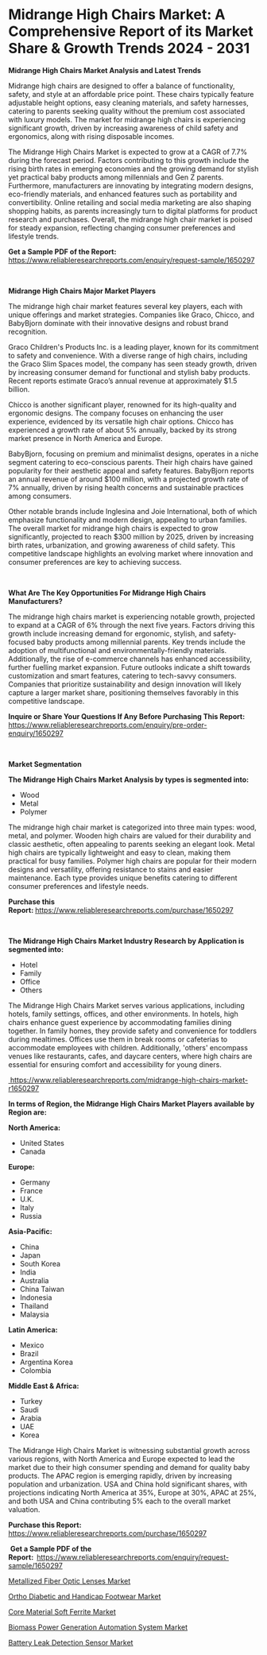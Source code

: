 <p><h1>Midrange High Chairs Market: A Comprehensive Report of its Market Share & Growth Trends 2024 - 2031</h1></p><p><strong>Midrange High Chairs Market Analysis and Latest Trends</strong></p>
<p><p>Midrange high chairs are designed to offer a balance of functionality, safety, and style at an affordable price point. These chairs typically feature adjustable height options, easy cleaning materials, and safety harnesses, catering to parents seeking quality without the premium cost associated with luxury models. The market for midrange high chairs is experiencing significant growth, driven by increasing awareness of child safety and ergonomics, along with rising disposable incomes. </p><p>The Midrange High Chairs Market is expected to grow at a CAGR of 7.7% during the forecast period. Factors contributing to this growth include the rising birth rates in emerging economies and the growing demand for stylish yet practical baby products among millennials and Gen Z parents. Furthermore, manufacturers are innovating by integrating modern designs, eco-friendly materials, and enhanced features such as portability and convertibility. Online retailing and social media marketing are also shaping shopping habits, as parents increasingly turn to digital platforms for product research and purchases. Overall, the midrange high chair market is poised for steady expansion, reflecting changing consumer preferences and lifestyle trends.</p></p>
<p><strong>Get a Sample PDF of the Report:&nbsp;</strong> <a href="https://www.reliableresearchreports.com/enquiry/request-sample/1650297?utm_campaign=121&utm_medium=2&utm_source=Github&utm_content=ia&utm_term=08122024&utm_id=midrange-high-chairs">https://www.reliableresearchreports.com/enquiry/request-sample/1650297</a></p>
<p>&nbsp;</p>
<p><strong>Midrange High Chairs Major Market Players</strong></p>
<p><p>The midrange high chair market features several key players, each with unique offerings and market strategies. Companies like Graco, Chicco, and BabyBjorn dominate with their innovative designs and robust brand recognition.</p><p>Graco Children's Products Inc. is a leading player, known for its commitment to safety and convenience. With a diverse range of high chairs, including the Graco Slim Spaces model, the company has seen steady growth, driven by increasing consumer demand for functional and stylish baby products. Recent reports estimate Graco’s annual revenue at approximately $1.5 billion.</p><p>Chicco is another significant player, renowned for its high-quality and ergonomic designs. The company focuses on enhancing the user experience, evidenced by its versatile high chair options. Chicco has experienced a growth rate of about 5% annually, backed by its strong market presence in North America and Europe.</p><p>BabyBjorn, focusing on premium and minimalist designs, operates in a niche segment catering to eco-conscious parents. Their high chairs have gained popularity for their aesthetic appeal and safety features. BabyBjorn reports an annual revenue of around $100 million, with a projected growth rate of 7% annually, driven by rising health concerns and sustainable practices among consumers.</p><p>Other notable brands include Inglesina and Joie International, both of which emphasize functionality and modern design, appealing to urban families. The overall market for midrange high chairs is expected to grow significantly, projected to reach $300 million by 2025, driven by increasing birth rates, urbanization, and growing awareness of child safety. This competitive landscape highlights an evolving market where innovation and consumer preferences are key to achieving success.</p></p>
<p>&nbsp;</p>
<p><strong>What Are The Key Opportunities For Midrange High Chairs Manufacturers?</strong></p>
<p><p>The midrange high chairs market is experiencing notable growth, projected to expand at a CAGR of 6% through the next five years. Factors driving this growth include increasing demand for ergonomic, stylish, and safety-focused baby products among millennial parents. Key trends include the adoption of multifunctional and environmentally-friendly materials. Additionally, the rise of e-commerce channels has enhanced accessibility, further fuelling market expansion. Future outlooks indicate a shift towards customization and smart features, catering to tech-savvy consumers. Companies that prioritize sustainability and design innovation will likely capture a larger market share, positioning themselves favorably in this competitive landscape.</p></p>
<p><strong>Inquire or Share Your Questions If Any Before Purchasing This Report:</strong> <a href="https://www.reliableresearchreports.com/enquiry/pre-order-enquiry/1650297?utm_campaign=121&utm_medium=2&utm_source=Github&utm_content=ia&utm_term=08122024&utm_id=midrange-high-chairs">https://www.reliableresearchreports.com/enquiry/pre-order-enquiry/1650297</a></p>
<p>&nbsp;</p>
<p><strong>Market Segmentation</strong></p>
<p><strong>The Midrange High Chairs Market Analysis by types is segmented into:</strong></p>
<p><ul><li>Wood</li><li>Metal</li><li>Polymer</li></ul></p>
<p><p>The midrange high chair market is categorized into three main types: wood, metal, and polymer. Wooden high chairs are valued for their durability and classic aesthetic, often appealing to parents seeking an elegant look. Metal high chairs are typically lightweight and easy to clean, making them practical for busy families. Polymer high chairs are popular for their modern designs and versatility, offering resistance to stains and easier maintenance. Each type provides unique benefits catering to different consumer preferences and lifestyle needs.</p></p>
<p><strong>Purchase this Report:&nbsp;</strong><a href="https://www.reliableresearchreports.com/purchase/1650297?utm_campaign=121&utm_medium=2&utm_source=Github&utm_content=ia&utm_term=08122024&utm_id=midrange-high-chairs">https://www.reliableresearchreports.com/purchase/1650297</a></p>
<p>&nbsp;</p>
<p><strong>The Midrange High Chairs Market Industry Research by Application is segmented into:</strong></p>
<p><ul><li>Hotel</li><li>Family</li><li>Office</li><li>Others</li></ul></p>
<p><p>The Midrange High Chairs Market serves various applications, including hotels, family settings, offices, and other environments. In hotels, high chairs enhance guest experience by accommodating families dining together. In family homes, they provide safety and convenience for toddlers during mealtimes. Offices use them in break rooms or cafeterias to accommodate employees with children. Additionally, 'others' encompass venues like restaurants, cafes, and daycare centers, where high chairs are essential for ensuring comfort and accessibility for young diners.</p></p>
<p><a href="https://www.reliableresearchreports.com/midrange-high-chairs-market-r1650297?utm_campaign=121&utm_medium=2&utm_source=Github&utm_content=ia&utm_term=08122024&utm_id=midrange-high-chairs">&nbsp;https://www.reliableresearchreports.com/midrange-high-chairs-market-r1650297</a></p>
<p><strong>In terms of Region, the Midrange High Chairs Market Players available by Region are:</strong></p>
<p>
    <p> <strong> North America: </strong>
        <ul>
            <li>United States</li>
            <li>Canada</li>
        </ul>
        </p> 
    <p> <strong> Europe: </strong>
        <ul>
            <li>Germany</li>
            <li>France</li>
            <li>U.K.</li>
            <li>Italy</li>
            <li>Russia</li>
        </ul>
        </p> 
    <p> <strong> Asia-Pacific: </strong>
        <ul>
            <li>China</li>
            <li>Japan</li>
            <li>South Korea</li>
            <li>India</li>
            <li>Australia</li>
            <li>China Taiwan</li>
            <li>Indonesia</li>
            <li>Thailand</li>
            <li>Malaysia</li>
        </ul>
        </p> 
    <p> <strong> Latin America: </strong>
        <ul>
            <li>Mexico</li>
            <li>Brazil</li>
            <li>Argentina Korea</li>
            <li>Colombia</li>
        </ul>
        </p> 
    <p> <strong> Middle East & Africa: </strong>
        <ul>
            <li>Turkey</li>
            <li>Saudi</li>
            <li>Arabia</li>
            <li>UAE</li>
            <li>Korea</li>
        </ul>
    </p>
    </p>
<p><p>The Midrange High Chairs Market is witnessing substantial growth across various regions, with North America and Europe expected to lead the market due to their high consumer spending and demand for quality baby products. The APAC region is emerging rapidly, driven by increasing population and urbanization. USA and China hold significant shares, with projections indicating North America at 35%, Europe at 30%, APAC at 25%, and both USA and China contributing 5% each to the overall market valuation.</p></p>
<p><strong>Purchase this Report: </strong><a href="https://www.reliableresearchreports.com/purchase/1650297?utm_campaign=121&utm_medium=2&utm_source=Github&utm_content=ia&utm_term=08122024&utm_id=midrange-high-chairs">https://www.reliableresearchreports.com/purchase/1650297</a></p>
<p>&nbsp;<strong>Get a Sample PDF of the Report:&nbsp;&nbsp;</strong><a href="https://www.reliableresearchreports.com/enquiry/request-sample/1650297?utm_campaign=121&utm_medium=2&utm_source=Github&utm_content=ia&utm_term=08122024&utm_id=midrange-high-chairs">https://www.reliableresearchreports.com/enquiry/request-sample/1650297</a></p>
<p><strong></strong></p>
<p><p><a href="https://issuu.com/reportprime-2/docs/metallized-fiber-optic-lenses-market-size-2030.ppt?utm_campaign=121&utm_medium=2&utm_source=Github&utm_content=ia&utm_term=08122024&utm_id=midrange-high-chairs">Metallized Fiber Optic Lenses Market</a></p><p><a href="https://www.linkedin.com/pulse/overview-ortho-diabetic-handicap-footwear-market-2024-2031-ornmc?utm_campaign=121&utm_medium=2&utm_source=Github&utm_content=ia&utm_term=08122024&utm_id=midrange-high-chairs">Ortho Diabetic and Handicap Footwear Market</a></p><p><a href="https://issuu.com/reportprime-2/docs/core-material-soft-ferrite-market-size-2030.pptx?utm_campaign=121&utm_medium=2&utm_source=Github&utm_content=ia&utm_term=08122024&utm_id=midrange-high-chairs">Core Material Soft Ferrite Market</a></p><p><a href="https://github.com/mauripalmi/Market-Research-Report-List-5/blob/main/biomass-power-generation-automation-system-market.md?utm_campaign=121&utm_medium=2&utm_source=Github&utm_content=ia&utm_term=08122024&utm_id=midrange-high-chairs">Biomass Power Generation Automation System Market</a></p><p><a href="https://github.com/gulaimolin/Market-Research-Report-List-6/blob/main/battery-leak-detection-sensor-market.md?utm_campaign=121&utm_medium=2&utm_source=Github&utm_content=ia&utm_term=08122024&utm_id=midrange-high-chairs">Battery Leak Detection Sensor Market</a></p></p>